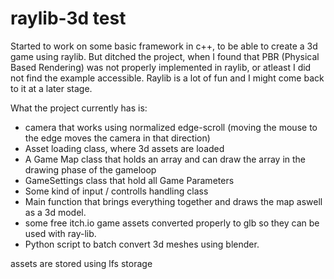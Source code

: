# raylib-3d test
Started to work on some basic framework in c++, to be able to create a 3d game using raylib. But ditched the project, when I found that PBR (Physical Based Rendering) was not properly implemented in raylib, or atleast I did not find the example accessible. Raylib is a lot of fun and I might come back to it at a later stage.  
  
What the project currently has is:  
- camera that works using normalized edge-scroll (moving the mouse to the edge moves the camera in that direction)    
- Asset loading class, where 3d assets are loaded  
- A Game Map class that holds an array and can draw the array in the drawing phase of the gameloop  
- GameSettings class that hold all Game Parameters  
- Some kind of input / controlls handling class  
- Main function that brings everything together and draws the map aswell as a 3d model.  
- some free itch.io game assets converted properly to glb so they can be used with ray-lib.  
- Python script to batch convert 3d meshes using blender.

assets are stored using lfs storage
